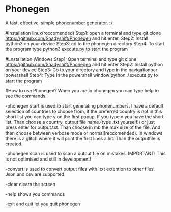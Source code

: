 # Phonegen
A fast, effective, simple phonenumber generator. :)

#Installation linux(reccomended)
Step1: open a terminal and type git clone https://github.com/Shadyshift/Phonegen and hit enter.
Step2: Install python3 on your device
Step3: cd to the phonegen directory
Step4: To start the program type python3 execute.py to start the program

#Lnstallation Windows
Step1: Open terminal and type git clone https://github.com/Shadyshift/Phonegen and hit enter
Step2: Install python on your device
Step3: Go to your directory and type in the navigationbar powershell
Step4: Type in the powershell window python .\execute.py to start the program

#How to use Phonegen?
When you are in phonegen you can type help to see the commands.

-phonegen start is used to start generating phonenumbers. I have a default selection of countries to choose from, if the preferred country is not in this short list you can type y on the first popup. If you type n you have the short list. Than choose a country, output file name.(type .txt yourself!) or just press enter for output.txt. Than choose in mb the max size of the file. And then choose between verbose mode or normal(reccomended). In windows there is a glitch where it will print the first lines a lot. Than the outputfile is created.

-phonegen scan is used to scan a output file on mistakes. IMPORTANT! This is not optimised and still in development!

-convert is used to convert output files with .txt extention to other files. Json and csv are supported.

-clear clears the screen

-help shows you commands

-exit and quit let you quit phonegen
